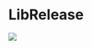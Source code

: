 # LibRelease
[![](https://jitpack.io/v/ThanhPhuc13/LibRelease.svg)](https://jitpack.io/#ThanhPhuc13/LibRelease)
